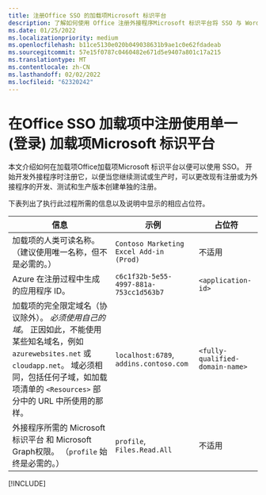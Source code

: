```yaml
---
title: 注册Office SSO 的加载项Microsoft 标识平台
description: 了解如何使用 Office 注册外接程序Microsoft 标识平台将 SSO 与 Word、Excel、PowerPoint 和 Outlook 一Outlook。
ms.date: 01/25/2022
ms.localizationpriority: medium
ms.openlocfilehash: b11ce5130e020b049038631b9ae1c0e62fdadeab
ms.sourcegitcommit: 57e15f0787c0460482e671d5e9407a801c17a215
ms.translationtype: MT
ms.contentlocale: zh-CN
ms.lasthandoff: 02/02/2022
ms.locfileid: "62320242"
---
```

# <a name="register-an-office-add-in-that-uses-single-sign-on-sso-with-the-microsoft-identity-platform"></a>在Office SSO 加载项中注册使用单一 (登录) 加载项Microsoft 标识平台

本文介绍如何在加载项Office加载项Microsoft 标识平台以便可以使用 SSO。 开始开发外接程序时注册它，以便当您继续测试或生产时，可以更改现有注册或为外接程序的开发、测试和生产版本创建单独的注册。

下表列出了执行此过程所需的信息以及说明中显示的相应占位符。

|信息  |示例  |占位符  |
|---------|---------|---------|
|加载项的人类可读名称。 （建议使用唯一名称，但不是必需的。）|`Contoso Marketing Excel Add-in (Prod)`|不适用|
|Azure 在注册过程中生成的应用程序 ID。|`c6c1f32b-5e55-4997-881a-753cc1d563b7`|`<application-id>`|
|加载项的完全限定域名（协议除外）。 *必须使用自己的域*。 正因如此，不能使用某些知名域名，例如 `azurewebsites.net` 或 `cloudapp.net`。 域必须相同，包括任何子域，如加载项清单的 `<Resources>` 部分中的 URL 中所使用的那样。|`localhost:6789`, `addins.contoso.com`|`<fully-qualified-domain-name>`|
|外接程序所需的 Microsoft 标识平台 和 Microsoft Graph权限。 （`profile` 始终是必需的。）|`profile`, `Files.Read.All`|不适用|

[!INCLUDE[](../includes/register-sso-add-in-aad-v2-include.md)]

